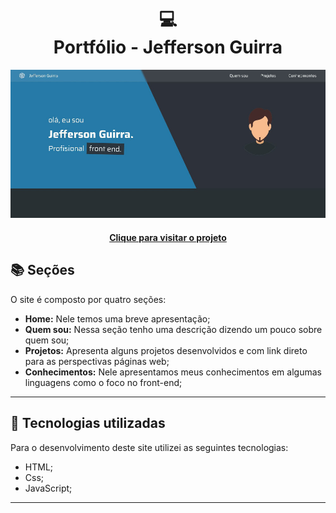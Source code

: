 <h1 align="center">
  💻<br>Portfólio - Jefferson Guirra
</h1>

![Resultado final do projeto](Assets/portfolio-read-me.JPG)

<h4 align="center"><a href="https://my-storage-jefferson.netlify.app/">Clique para visitar o projeto</a></h4>

## 📚 Seções

O site é composto por quatro seções:

- **Home:** Nele temos uma breve apresentação;
- **Quem sou:** Nessa seção tenho uma descrição dizendo um pouco sobre quem sou;
- **Projetos:** Apresenta alguns projetos desenvolvidos e com link direto para as perspectivas páginas web;
- **Conhecimentos:** Nele apresentamos meus conhecimentos em algumas linguagens como o foco no front-end;

---

## 💼 Tecnologias utilizadas

Para o desenvolvimento deste site utilizei as seguintes tecnologias:

- HTML;
- Css;
- JavaScript;

---

